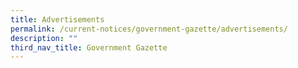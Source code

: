 ```yaml
---
title: Advertisements
permalink: /current-notices/government-gazette/advertisements/
description: ""
third_nav_title: Government Gazette
---
```

